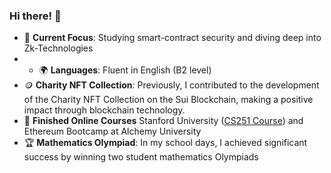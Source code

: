 ### Hi there! 👋

- 💼 **Current Focus**: Studying smart-contract security and diving deep into Zk-Technologies
- - 🌍 **Languages**: Fluent in English (B2 level)
- 🪙 **Charity NFT Collection**: Previously, I contributed to the development of the Charity NFT Collection on the Sui Blockchain, making a positive impact through blockchain technology.
- 🥲 **Finished Online Courses** Stanford University ([CS251 Course](https://cs251.stanford.edu/syllabus.html)) and Ethereum Bootcamp at Alchemy University
- 🏆 **Mathematics Olympiad**: In my school days, I achieved significant success by winning two student mathematics Olympiads
